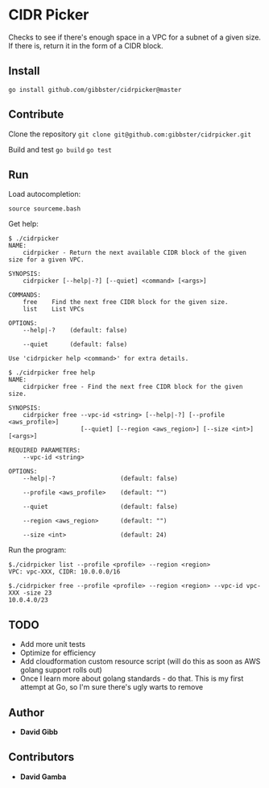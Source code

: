# CIDR Picker

Checks to see if there's enough space in a VPC for a subnet of a given size. If there is, return it in the form of a CIDR block.

## Install

`go install github.com/gibbster/cidrpicker@master`

## Contribute

Clone the repository
`git clone git@github.com:gibbster/cidrpicker.git`

Build and test
`go build`
`go test`

## Run

Load autocompletion:

`source sourceme.bash`

Get help:

```
$ ./cidrpicker
NAME:
    cidrpicker - Return the next available CIDR block of the given size for a given VPC.

SYNOPSIS:
    cidrpicker [--help|-?] [--quiet] <command> [<args>]

COMMANDS:
    free    Find the next free CIDR block for the given size.
    list    List VPCs

OPTIONS:
    --help|-?    (default: false)

    --quiet      (default: false)

Use 'cidrpicker help <command>' for extra details.
```

```
$ ./cidrpicker free help
NAME:
    cidrpicker free - Find the next free CIDR block for the given size.

SYNOPSIS:
    cidrpicker free --vpc-id <string> [--help|-?] [--profile <aws_profile>]
                    [--quiet] [--region <aws_region>] [--size <int>] [<args>]

REQUIRED PARAMETERS:
    --vpc-id <string>

OPTIONS:
    --help|-?                  (default: false)

    --profile <aws_profile>    (default: "")

    --quiet                    (default: false)

    --region <aws_region>      (default: "")

    --size <int>               (default: 24)
```

Run the program:

```
$./cidrpicker list --profile <profile> --region <region>
VPC: vpc-XXX, CIDR: 10.0.0.0/16
```

```
$./cidrpicker free --profile <profile> --region <region> --vpc-id vpc-XXX -size 23
10.0.4.0/23
```

## TODO

 * Add more unit tests
 * Optimize for efficiency
 * Add cloudformation custom resource script (will do this as soon as AWS golang support rolls out)
 * Once I learn more about golang standards - do that. This is my first attempt at Go, so I'm sure there's ugly warts to remove

## Author

* **David Gibb**

## Contributors

* **David Gamba**
